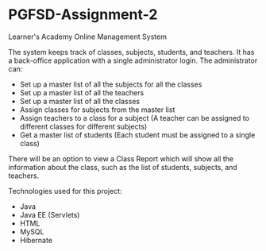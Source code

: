 # PGFSD-Assignment-2
Learner's Academy Online Management System

The system keeps track of classes, subjects, students, and teachers. It has a back-office application with a single administrator login.
The administrator can:

- Set up a master list of all the subjects for all the classes
- Set up a master list of all the teachers
- Set up a master list of all the classes
- Assign classes for subjects from the master list
- Assign teachers to a class for a subject (A teacher can be assigned to different classes for different subjects)
- Get a master list of students (Each student must be assigned to a single class)
 
There will be an option to view a Class Report which will show all the information about the class, such as the list of students, subjects, and teachers.

Technologies used for this project:
- Java
- Java EE (Servlets)
- HTML
- MySQL
- Hibernate